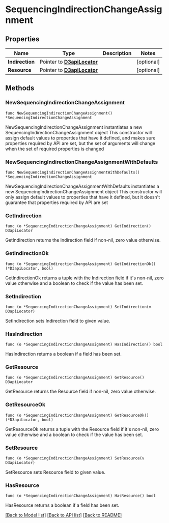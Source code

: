 # SequencingIndirectionChangeAssignment

## Properties

Name | Type | Description | Notes
------------ | ------------- | ------------- | -------------
**Indirection** | Pointer to [**D3apiLocator**](D3apiLocator.md) |  | [optional] 
**Resource** | Pointer to [**D3apiLocator**](D3apiLocator.md) |  | [optional] 

## Methods

### NewSequencingIndirectionChangeAssignment

`func NewSequencingIndirectionChangeAssignment() *SequencingIndirectionChangeAssignment`

NewSequencingIndirectionChangeAssignment instantiates a new SequencingIndirectionChangeAssignment object
This constructor will assign default values to properties that have it defined,
and makes sure properties required by API are set, but the set of arguments
will change when the set of required properties is changed

### NewSequencingIndirectionChangeAssignmentWithDefaults

`func NewSequencingIndirectionChangeAssignmentWithDefaults() *SequencingIndirectionChangeAssignment`

NewSequencingIndirectionChangeAssignmentWithDefaults instantiates a new SequencingIndirectionChangeAssignment object
This constructor will only assign default values to properties that have it defined,
but it doesn't guarantee that properties required by API are set

### GetIndirection

`func (o *SequencingIndirectionChangeAssignment) GetIndirection() D3apiLocator`

GetIndirection returns the Indirection field if non-nil, zero value otherwise.

### GetIndirectionOk

`func (o *SequencingIndirectionChangeAssignment) GetIndirectionOk() (*D3apiLocator, bool)`

GetIndirectionOk returns a tuple with the Indirection field if it's non-nil, zero value otherwise
and a boolean to check if the value has been set.

### SetIndirection

`func (o *SequencingIndirectionChangeAssignment) SetIndirection(v D3apiLocator)`

SetIndirection sets Indirection field to given value.

### HasIndirection

`func (o *SequencingIndirectionChangeAssignment) HasIndirection() bool`

HasIndirection returns a boolean if a field has been set.

### GetResource

`func (o *SequencingIndirectionChangeAssignment) GetResource() D3apiLocator`

GetResource returns the Resource field if non-nil, zero value otherwise.

### GetResourceOk

`func (o *SequencingIndirectionChangeAssignment) GetResourceOk() (*D3apiLocator, bool)`

GetResourceOk returns a tuple with the Resource field if it's non-nil, zero value otherwise
and a boolean to check if the value has been set.

### SetResource

`func (o *SequencingIndirectionChangeAssignment) SetResource(v D3apiLocator)`

SetResource sets Resource field to given value.

### HasResource

`func (o *SequencingIndirectionChangeAssignment) HasResource() bool`

HasResource returns a boolean if a field has been set.


[[Back to Model list]](../README.md#documentation-for-models) [[Back to API list]](../README.md#documentation-for-api-endpoints) [[Back to README]](../README.md)


